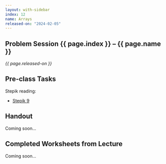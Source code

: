 ```yaml
---
layout: with-sidebar
index: 12
name: Arrays
released-on: "2024-02-05"
---
```


## Problem Session {{ page.index }} – {{ page.name }}

_{{ page.released-on }}_

## Pre-class Tasks

Stepik reading:
- [Stepik 9](https://stepik.org/lesson/579631/step/1?unit=574281)

## Handout

Coming soon...

## Completed Worksheets from Lecture

Coming soon...
